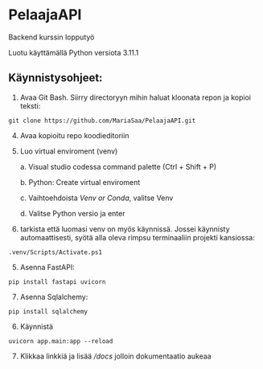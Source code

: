 # PelaajaAPI
Backend kurssin lopputyö

Luotu käyttämällä Python versiota 3.11.1

## Käynnistysohjeet:
1. Avaa Git Bash. Siirry directoryyn mihin haluat kloonata repon ja kopioi teksti:
```
git clone https://github.com/MariaSaa/PelaajaAPI.git 
```
4. Avaa kopioitu repo koodieditoriin
5. Luo virtual enviroment (venv)
    
    a. Visual studio codessa command palette (Ctrl + Shift + P)
    
    b. Python: Create virtual enviroment
    
    c. Vaihtoehdoista _Venv or Conda_, valitse Venv
    
    d. Valitse Python versio ja enter
    
3. tarkista että luomasi venv on myös käynnissä. Jossei käynnisty automaattisesti, syötä alla oleva rimpsu terminaaliin projekti kansiossa:
```
.venv/Scripts/Activate.ps1
```

5. Asenna FastAPI:
```
pip install fastapi uvicorn
```
7. Asenna Sqlalchemy: 
```
pip install sqlalchemy
```
6. Käynnistä
```
uvicorn app.main:app --reload
```
7. Klikkaa linkkiä ja lisää _/docs_ jolloin dokumentaatio aukeaa 

